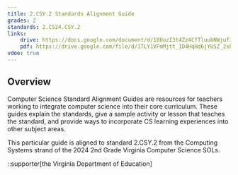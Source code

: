 ```yaml
---
title: 2.CSY.2 Standards Alignment Guide
grades: 2
standards: 2.CS24.CSY.2
links:
    drive: https://docs.google.com/document/d/18UuzI3t4Zz4CfTluubNWjuf3Spxk7ULFU_KLmCC5u6U/edit?usp=drive_link
    pdf: https://drive.google.com/file/d/1TLY1VFmMjtt_1D4HqHd6jYUSZ_2sPOcm/view?usp=drive_link
vdoe: true
---
```


## Overview

Computer Science Standard Alignment Guides are resources for teachers working to integrate computer science into their core curriculum. These guides explain the standards, give a sample activity or lesson that teaches the standard, and provide ways to incorporate CS learning experiences into other subject areas. 

This particular guide is aligned to standard 2.CSY.2 from the Computing Systems strand of the 2024 2nd Grade Virginia Computer Science SOLs.

::supporter[the Virginia Department of Education]